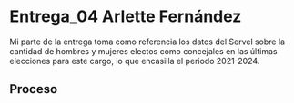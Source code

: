 # Entrega_04 Arlette Fernández

Mi parte de la entrega toma como referencia los datos del Servel sobre la cantidad de hombres y mujeres electos como concejales en las últimas elecciones para este cargo, lo que encasilla el periodo 2021-2024.

## Proceso

